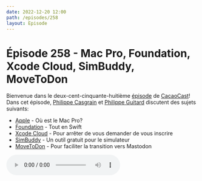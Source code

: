```yaml
---
date: 2022-12-20 12:00
path: /episodes/258
layout: Episode
---
```

# Épisode 258 - Mac Pro, Foundation, Xcode Cloud, SimBuddy, MoveToDon
<p>Bienvenue dans le deux-cent-cinquante-huiti&egrave;me&nbsp;<a href="https://archive.org/download/cacaocast/cacaocast_258.mp3" title="CacaoCast Episode 258">épisode</a> de <a href="https://mastodon.world/@cacaocast" title="CacaoCast sur Mastodon.world">CacaoCast</a>! Dans cet épisode, <a href="https://mastodon.social/@philippec" title="Philippe Casgrain sur Mastodon.social">Philippe Casgrain</a> et <a href="https://mastodon.social/@philippeguitard" title="Philippe Guitard sur Mastodon.social">Philippe Guitard</a> discutent des sujets suivants:</p>
<ul>
<li><a href="https://www.bloomberg.com/news/newsletters/2022-12-18/when-will-apple-aapl-release-the-apple-silicon-mac-pro-with-m2-ultra-chip-lbthco9u" title="Apple">Apple</a> - Où est le Mac Pro?</li>
<li><a href="https://www.swift.org/blog/future-of-foundation/" title="Foundation">Foundation</a> - Tout en Swift</li>
<li><a href="https://twitter.com/steipete/status/1603414586757206018" title="Xcode Cloud">Xcode Cloud</a> - Pour arrêter de vous demander de vous inscrire</li>
<li><a href="https://furbo.org/2022/12/20/simbuddy-your-simulators-bff/" title="SimBuddy">SimBuddy</a> - Un outil gratuit pour le simulateur</li>
<li><a href="https://www.movetodon.org" title="MoveToDon">MoveToDon</a> - Pour faciliter la transition vers Mastodon</li>
</ul>
<p><audio controls><source src="https://archive.org/download/cacaocast/cacaocast_258.mp3" type="audio/mpeg"><source src="https://archive.org/download/cacaocast/cacaocast_258.mp3" type="audio/mp4">Votre navigateur ne supporte pas l'élément audio / Your browser does not support the audio element.</audio></p>
